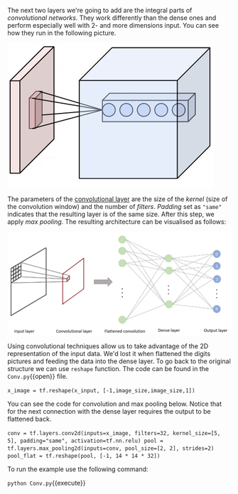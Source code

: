 The next two layers we're going to add are the integral parts of *convolutional networks*. They work differently than the dense ones and perform especially well with 2- and more dimensions input. You can see how they run in the following picture.

![Convolution](assets/images/convolution.png)

The parameters of the [convolutional layer](https://en.wikipedia.org/wiki/Convolutional_neural_network) are the size of the *kernel* (size of the convolution window) and the number of *filters*. *Padding* set as `"same"` indicates that the resulting layer is of the same size. After this step, we apply *max pooling*. The resulting architecture can be visualised as follows:

![Convolutional network](assets/images/convolutional.png)

Using convolutional techniques allow us to take advantage of the 2D representation of the input data. We'd lost it when flattened the digits pictures and feeding the data into the dense layer. To go back to the original structure we can use `reshape` function. The code can be found in the `Conv.py`{{open}} file.

`x_image = tf.reshape(x_input, [-1,image_size,image_size,1])`

You can see the code for convolution and max pooling below. Notice that for the next connection with the dense layer requires the output to be flattened back.

`conv = tf.layers.conv2d(inputs=x_image,
  filters=32, kernel_size=[5, 5],
  padding="same", activation=tf.nn.relu)
pool = tf.layers.max_pooling2d(inputs=conv,
  pool_size=[2, 2], strides=2)
pool_flat = tf.reshape(pool, [-1, 14 * 14 * 32])`

To run the example use the following command:

`python Conv.py`{{execute}}
